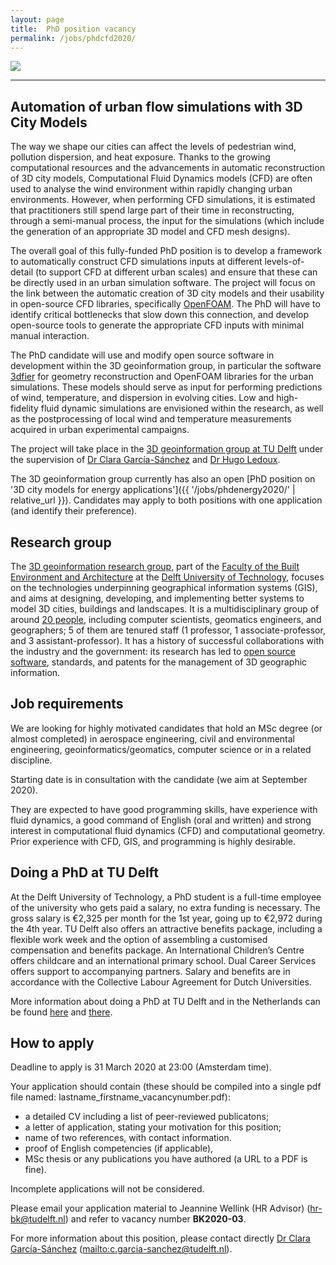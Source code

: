 ```yaml
---
layout: page
title:  PhD position vacancy
permalink: /jobs/phdcfd2020/
---
```


<div class="row">
	<div class="col-sm-12 col-xs-12"><img class="img-responsive" src="{{ "img/banner.jpg" }}"></div>
</div>

- - - 

## Automation of urban flow simulations with 3D City Models

The way we shape our cities can affect the levels of pedestrian wind, pollution dispersion, and heat exposure. 
Thanks to the growing computational resources and the advancements in automatic reconstruction of 3D city models, Computational Fluid Dynamics models (CFD) are often used to analyse the wind environment within rapidly changing urban environments. 
However, when performing CFD simulations, it is estimated that practitioners still spend large part of their time in reconstructing, through a semi-manual process, the input for the simulations (which include the generation of an appropriate 3D model and CFD mesh designs). 

The overall goal of this fully-funded PhD position is to develop a framework to automatically construct CFD simulations inputs at different levels-of-detail (to support CFD at different urban scales) and ensure that these can be directly used in an urban simulation software. 
The project will focus on the link between the automatic creation of 3D city models and their usability in open-source CFD libraries, specifically [OpenFOAM](https://openfoam.com). 
The PhD will have to identify critical bottlenecks that slow down this connection, and develop open-source tools to generate the appropriate CFD inputs with minimal manual interaction.

The PhD candidate will use and modify open source software in development within the 3D geoinformation group, in particular the software [3dfier](https://github.com/tudelft3d/3dfier) for geometry reconstruction and OpenFOAM libraries for the urban simulations. 
These models should serve as input for performing predictions of wind, temperature, and dispersion in evolving cities. 
Low and high-fidelity fluid dynamic simulations are envisioned within the research, as well as the postprocessing of local wind and temperature measurements acquired in urban experimental campaigns.

The project will take place in the [3D geoinformation group at TU Delft](https://3d.bk.tudelft.nl) under the supervision of [Dr Clara García-Sánchez](https://3d.bk.tudelft.nl/gsclara/) and [Dr Hugo Ledoux](https://3d.bk.tudelft.nl/hledoux).

The 3D geoinformation group currently has also an open [PhD position on '3D city models for energy applications']({{ '/jobs/phdenergy2020/' | relative_url }}). 
Candidates may apply to both positions with one application (and identify their preference). 


## Research group

The [3D geoinformation research group](https://3d.bk.tudelft.nl), part of the [Faculty of the Built Environment and Architecture](http://www.bk.tudelft.nl/en) at the [Delft University of Technology](http://www.tudelft.nl), focuses on the technologies underpinning geographical information systems (GIS), and aims at designing, developing, and implementing better systems to model 3D cities, buildings and landscapes.
It is a multidisciplinary group of around [20 people](/about/), including computer scientists, geomatics engineers, and geographers; 5 of them are tenured staff (1 professor, 1 associate-professor, and 3 assistant-professor).
It has a history of successful collaborations with the industry and the government: its research has led to [open source](https://github.com/tudelft3d) [software](https://github.com/tudelft3d), standards, and patents for the management of 3D geographic information.



## Job requirements
<!-- 600 char --> 

We are looking for highly motivated candidates that hold an MSc degree (or almost completed) in aerospace engineering, civil and environmental engineering, geoinformatics/geomatics, computer science or in a related discipline. 

Starting date is in consultation with the candidate (we aim at September 2020).

They are expected to have good programming skills, have experience with fluid dynamics, a good command of English (oral and written) and strong interest in computational fluid dynamics (CFD) and computational geometry. 
Prior experience with CFD, GIS, and programming is highly desirable. 


## Doing a PhD at TU Delft

At the Delft University of Technology, a PhD student is a full-time employee of the university who gets paid a salary, no extra funding is necessary.
The gross salary is €2,325 per month for the 1st year, going up to €2,972 during the 4th year.
TU Delft also offers an attractive benefits package, including a flexible work week and the option of assembling a customised compensation and benefits package.
An International Children’s Centre offers childcare and an international primary school. Dual Career Services offers support to accompanying partners. Salary and benefits are in accordance with the Collective Labour Agreement for Dutch Universities.

More information about doing a PhD at TU Delft and in the Netherlands can be found [here](http://www.graduateschool.tudelft.nl) and [there](http://www.studyinholland.nl/education-system/degrees/phd).

## How to apply

<div class="alert alert-info" role="alert">
Deadline to apply is 31 March 2020 at 23:00 (Amsterdam time).
</div>

<!-- <div class="alert alert-danger" role="alert">
Deadline has passed, you can't apply anymore.
</div> -->

Your application should contain (these should be compiled into a single pdf file named: lastname_firstname_vacancynumber.pdf):

  - a detailed CV including a list of peer-reviewed publicatons;
  - a letter of application, stating your motivation for this position;
  - name of two references, with contact information.
  - proof of English competencies (if applicable),
  - MSc thesis or any publications you have authored (a URL to a PDF is fine).

Incomplete applications will not be considered.

Please email your application material to Jeannine Wellink (HR Advisor) (<hr-bk@tudelft.nl>) and refer to vacancy number __BK2020-03__.

For more information about this position, please contact directly [Dr Clara García-Sánchez](https://3d.bk.tudelft.nl/gsclara/) (<mailto:c.garcia-sanchez@tudelft.nl>).

